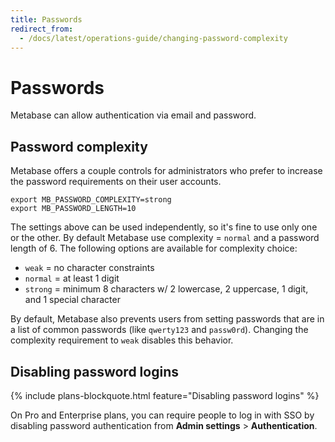 ```yaml
---
title: Passwords
redirect_from:
  - /docs/latest/operations-guide/changing-password-complexity
---
```


# Passwords

Metabase can allow authentication via email and password.

## Password complexity

Metabase offers a couple controls for administrators who prefer to increase the password requirements on their user accounts.

    export MB_PASSWORD_COMPLEXITY=strong
    export MB_PASSWORD_LENGTH=10

The settings above can be used independently, so it's fine to use only one or the other. By default Metabase use complexity = `normal` and a password length of 6. The following options are available for complexity choice:

- `weak` = no character constraints
- `normal` = at least 1 digit
- `strong` = minimum 8 characters w/ 2 lowercase, 2 uppercase, 1 digit, and 1 special character

By default, Metabase also prevents users from setting passwords that are in a list of common passwords (like `qwerty123` and
`passw0rd`). Changing the complexity requirement to `weak` disables this behavior.

## Disabling password logins

{% include plans-blockquote.html feature="Disabling password logins" %}

On Pro and Enterprise plans, you can require people to log in with SSO by disabling password authentication from **Admin settings** > **Authentication**.
